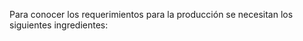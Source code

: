 
Para conocer los requerimientos para la producción se necesitan los siguientes ingredientes:

<head>
    <title>Tabla Oculta</title>
    <style>
        table {
            border-collapse: collapse;
            margin: 0 auto;
        }

        table, th, td {
            border: 1px solid black;
            text-align: center;
        }

        th, td {
            padding: 8px;
        }

        .hidden {
            visibility: hidden;
        }
    </style>
    <script>
        function toggleContent(rowId) {
            var rowValues = document.getElementsByClassName(rowId + '-value');
            for (var i = 0; i < rowValues.length; i++) {
                if (rowValues[i].classList.contains('hidden')) {
                    rowValues[i].classList.remove('hidden');
                } else {
                    rowValues[i].classList.add('hidden');
                }
            }
        }
    </script>
</head>
<body>
    <table>
        <tr>
            <th onclick="toggleContent('row1')">Título 1</th>
            <th onclick="toggleContent('row2')">Título 2</th>
        </tr>
        <tr>
            <td class="row1-value">Valor 1</td>
            <td class="row2-value">Valor 2</td>
        </tr>
        <tr>
            <td class="row1-value">Valor 3</td>
            <td class="row2-value">Valor 4</td>
        </tr>
        <tr>
            <td class="row1-value">Valor 5</td>
            <td class="row2-value">Valor 6</td>
        </tr>
    </table>
</body>
</html>
